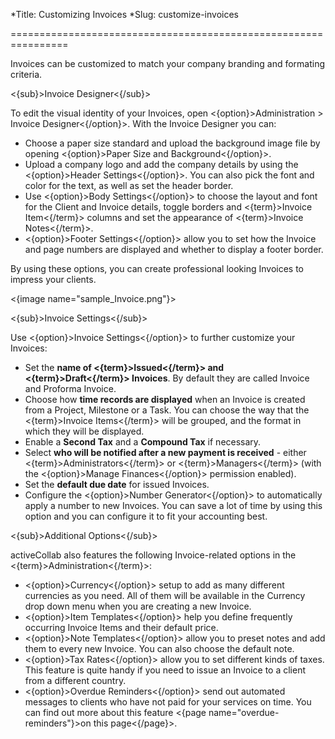 *Title: Customizing Invoices
*Slug: customize-invoices

================================================================

Invoices can be customized to match your company branding and formating criteria.

<{sub}>Invoice Designer<{/sub}>

To edit the visual identity of your Invoices, open <{option}>Administration > Invoice Designer<{/option}>. With the Invoice Designer you can:

- Choose a paper size standard and upload the background image file by opening <{option}>Paper Size and Background<{/option}>.
- Upload a company logo and add the company details by using the <{option}>Header Settings<{/option}>. You can also pick the font and color for the text, as well as set the header border.
- Use <{option}>Body Settings<{/option}> to choose the layout and font for the Client and Invoice details, toggle borders and <{term}>Invoice Item<{/term}> columns and set the appearance of <{term}>Invoice Notes<{/term}>.
- <{option}>Footer Settings<{/option}> allow you to set how the Invoice and page numbers are displayed and whether to display a footer border.

By using these options, you can create professional looking Invoices to impress your clients.

<{image name="sample_Invoice.png"}>

<{sub}>Invoice Settings<{/sub}>

Use <{option}>Invoice Settings<{/option}> to further customize your Invoices:

- Set the **name of <{term}>Issued<{/term}> and <{term}>Draft<{/term}> Invoices**. By default they are called Invoice and Proforma Invoice.
- Choose how **time records are displayed** when an Invoice is created from a Project, Milestone or a Task. You can choose the way that the <{term}>Invoice Items<{/term}> will be grouped, and the format in which they will be displayed.
- Enable a **Second Tax** and a **Compound Tax** if necessary.
- Select **who will be notified after a new payment is received** - either <{term}>Administrators<{/term}> or <{term}>Managers<{/term}> (with the <{option}>Manage Finances<{/option}> permission enabled).
- Set the **default due date** for issued Invoices.
- Configure the <{option}>Number Generator<{/option}> to automatically apply a number to new Invoices. You can save a lot of time by using this option and you can configure it to fit your accounting best.

<{sub}>Additional Options<{/sub}>

activeCollab also features the following Invoice-related options in the <{term}>Administration<{/term}>:

- <{option}>Currency<{/option}> setup to add as many different currencies as you need. All of them will be available in the Currency drop down menu when you are creating a new Invoice.
- <{option}>Item Templates<{/option}> help you define frequently occurring Invoice Items and their default price.
- <{option}>Note Templates<{/option}> allow you to preset notes and add them to every new Invoice. You can also choose the default note.
- <{option}>Tax Rates<{/option}> allow you to set different kinds of taxes. This feature is quite handy if you need to issue an Invoice to a client from a different country.
- <{option}>Overdue Reminders<{/option}> send out automated messages to clients who have not paid for your services on time. You can find out more about this feature  <{page name="overdue-reminders"}>on this page<{/page}>.